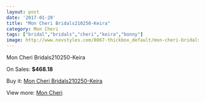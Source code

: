 ```yaml
---
layout: post
date: '2017-01-20'
title: "Mon Cheri Bridals210250-Keira"
category: Mon Cheri
tags: ["bridal","bridals","cheri","keira","bonny"]
image: http://www.novstyles.com/8067-thickbox_default/mon-cheri-bridals210250-keira.jpg
---
```

Mon Cheri Bridals210250-Keira

On Sales: **$468.18**
<a href="https://www.novstyles.com/en/mon-cheri/5579-mon-cheri-bridals210250-keira.html"><amp-img layout="responsive" width="600" height="600" src="//www.novstyles.com/8067-thickbox_default/mon-cheri-bridals210250-keira.jpg" alt="Mon Cheri Bridals210250-Keira 0" /></a>
<a href="https://www.novstyles.com/en/mon-cheri/5579-mon-cheri-bridals210250-keira.html"><amp-img layout="responsive" width="600" height="600" src="//www.novstyles.com/8068-thickbox_default/mon-cheri-bridals210250-keira.jpg" alt="Mon Cheri Bridals210250-Keira 1" /></a>

Buy it: [Mon Cheri Bridals210250-Keira](https://www.novstyles.com/en/mon-cheri/5579-mon-cheri-bridals210250-keira.html "Mon Cheri Bridals210250-Keira")

View more: [Mon Cheri](https://www.novstyles.com/en/36-mon-cheri "Mon Cheri")